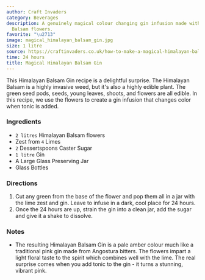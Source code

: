 ```yaml
---
author: Craft Invaders
category: Beverages
description: A genuinely magical colour changing gin infusion made with Himalayan
  Balsam flowers.
favorite: "\u2713"
image: magical_himalayan_balsam_gin.jpg
size: 1 litre
source: https://craftinvaders.co.uk/how-to-make-a-magical-himalayan-balsam-gin/
time: 24 hours
title: Magical Himalayan Balsam Gin
---
```


This Himalayan Balsam Gin recipe is a delightful surprise. The Himalayan Balsam is a highly invasive weed, but it's also a highly edible plant. The green seed pods, seeds, young leaves, shoots, and flowers are all edible. In this recipe, we use the flowers to create a gin infusion that changes color when tonic is added. 

### Ingredients

* `2 litres` Himalayan Balsam flowers
* Zest from `4` Limes
* `2` Dessertspoons Caster Sugar
* `1 litre` Gin
* A Large Glass Preserving Jar
* Glass Bottles

### Directions

1. Cut any green from the base of the flower and pop them all in a jar with the lime zest and gin. Leave to infuse in a dark, cool place for 24 hours.
2. Once the 24 hours are up, strain the gin into a clean jar, add the sugar and give it a shake to dissolve.

### Notes

- The resulting Himalayan Balsam Gin is a pale amber colour much like a traditional pink gin made from Angostura bitters. The flowers impart a light floral taste to the spirit which combines well with the lime. The real surprise comes when you add tonic to the gin - it turns a stunning, vibrant pink.
